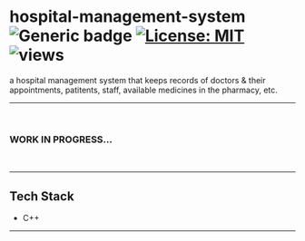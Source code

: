 # hospital-management-system &nbsp; ![Generic badge](https://img.shields.io/badge/University-Project-red.svg) [![License: MIT](https://img.shields.io/badge/License-MIT-yellow.svg)](https://en.wikipedia.org/wiki/MIT_License) ![views](https://visitor-badge.glitch.me/badge?page_id=code-chaser.hospital-management-system) &nbsp;
 a hospital management system that keeps records of doctors & their appointments, patitents, staff, available medicines in the pharmacy, etc.

___


<br>

### **WORK IN PROGRESS...**


<br>

___

## Tech Stack
* C++

___
